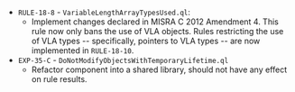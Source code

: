 - `RULE-18-8` - `VariableLengthArrayTypesUsed.ql`:
  - Implement changes declared in MISRA C 2012 Amendment 4. This rule now only bans the use of VLA objects. Rules restricting the use of VLA types -- specifically, pointers to VLA types -- are now implemented in `RULE-18-10`.
- `EXP-35-C` - `DoNotModifyObjectsWithTemporaryLifetime.ql`
  - Refactor component into a shared library, should not have any effect on rule results.
